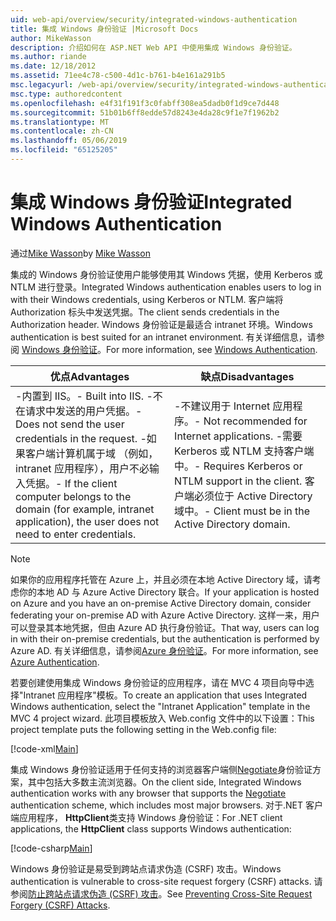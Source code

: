 ```yaml
---
uid: web-api/overview/security/integrated-windows-authentication
title: 集成 Windows 身份验证 |Microsoft Docs
author: MikeWasson
description: 介绍如何在 ASP.NET Web API 中使用集成 Windows 身份验证。
ms.author: riande
ms.date: 12/18/2012
ms.assetid: 71ee4c78-c500-4d1c-b761-b4e161a291b5
msc.legacyurl: /web-api/overview/security/integrated-windows-authentication
msc.type: authoredcontent
ms.openlocfilehash: e4f31f191f3c0fabff308ea5dadb0f1d9ce7d448
ms.sourcegitcommit: 51b01b6ff8edde57d8243e4da28c9f1e7f1962b2
ms.translationtype: MT
ms.contentlocale: zh-CN
ms.lasthandoff: 05/06/2019
ms.locfileid: "65125205"
---
```

# <a name="integrated-windows-authentication"></a><span data-ttu-id="3a703-103">集成 Windows 身份验证</span><span class="sxs-lookup"><span data-stu-id="3a703-103">Integrated Windows Authentication</span></span>

<span data-ttu-id="3a703-104">通过[Mike Wasson](https://github.com/MikeWasson)</span><span class="sxs-lookup"><span data-stu-id="3a703-104">by [Mike Wasson](https://github.com/MikeWasson)</span></span>

<span data-ttu-id="3a703-105">集成的 Windows 身份验证使用户能够使用其 Windows 凭据，使用 Kerberos 或 NTLM 进行登录。</span><span class="sxs-lookup"><span data-stu-id="3a703-105">Integrated Windows authentication enables users to log in with their Windows credentials, using Kerberos or NTLM.</span></span> <span data-ttu-id="3a703-106">客户端将 Authorization 标头中发送凭据。</span><span class="sxs-lookup"><span data-stu-id="3a703-106">The client sends credentials in the Authorization header.</span></span> <span data-ttu-id="3a703-107">Windows 身份验证是最适合 intranet 环境。</span><span class="sxs-lookup"><span data-stu-id="3a703-107">Windows authentication is best suited for an intranet environment.</span></span> <span data-ttu-id="3a703-108">有关详细信息，请参阅 [Windows 身份验证](https://www.iis.net/configreference/system.webserver/security/authentication/windowsauthentication)。</span><span class="sxs-lookup"><span data-stu-id="3a703-108">For more information, see [Windows Authentication](https://www.iis.net/configreference/system.webserver/security/authentication/windowsauthentication).</span></span>

| <span data-ttu-id="3a703-109">优点</span><span class="sxs-lookup"><span data-stu-id="3a703-109">Advantages</span></span> | <span data-ttu-id="3a703-110">缺点</span><span class="sxs-lookup"><span data-stu-id="3a703-110">Disadvantages</span></span> |
| --- | --- |
| <span data-ttu-id="3a703-111">-内置到 IIS。</span><span class="sxs-lookup"><span data-stu-id="3a703-111">- Built into IIS.</span></span> <span data-ttu-id="3a703-112">-不在请求中发送的用户凭据。</span><span class="sxs-lookup"><span data-stu-id="3a703-112">- Does not send the user credentials in the request.</span></span> <span data-ttu-id="3a703-113">-如果客户端计算机属于域 （例如，intranet 应用程序），用户不必输入凭据。</span><span class="sxs-lookup"><span data-stu-id="3a703-113">- If the client computer belongs to the domain (for example, intranet application), the user does not need to enter credentials.</span></span> | <span data-ttu-id="3a703-114">-不建议用于 Internet 应用程序。</span><span class="sxs-lookup"><span data-stu-id="3a703-114">- Not recommended for Internet applications.</span></span> <span data-ttu-id="3a703-115">-需要 Kerberos 或 NTLM 支持客户端中。</span><span class="sxs-lookup"><span data-stu-id="3a703-115">- Requires Kerberos or NTLM support in the client.</span></span> <span data-ttu-id="3a703-116">客户端必须位于 Active Directory 域中。</span><span class="sxs-lookup"><span data-stu-id="3a703-116">- Client must be in the Active Directory domain.</span></span> |

> [!NOTE]
> <span data-ttu-id="3a703-117">如果你的应用程序托管在 Azure 上，并且必须在本地 Active Directory 域，请考虑你的本地 AD 与 Azure Active Directory 联合。</span><span class="sxs-lookup"><span data-stu-id="3a703-117">If your application is hosted on Azure and you have an on-premise Active Directory domain, consider federating your on-premise AD with Azure Active Directory.</span></span> <span data-ttu-id="3a703-118">这样一来，用户可以登录其本地凭据，但由 Azure AD 执行身份验证。</span><span class="sxs-lookup"><span data-stu-id="3a703-118">That way, users can log in with their on-premise credentials, but the authentication is performed by Azure AD.</span></span> <span data-ttu-id="3a703-119">有关详细信息，请参阅[Azure 身份验证](../../../visual-studio/overview/2012/windows-azure-authentication.md)。</span><span class="sxs-lookup"><span data-stu-id="3a703-119">For more information, see [Azure Authentication](../../../visual-studio/overview/2012/windows-azure-authentication.md).</span></span>

<span data-ttu-id="3a703-120">若要创建使用集成 Windows 身份验证的应用程序，请在 MVC 4 项目向导中选择"Intranet 应用程序"模板。</span><span class="sxs-lookup"><span data-stu-id="3a703-120">To create an application that uses Integrated Windows authentication, select the "Intranet Application" template in the MVC 4 project wizard.</span></span> <span data-ttu-id="3a703-121">此项目模板放入 Web.config 文件中的以下设置：</span><span class="sxs-lookup"><span data-stu-id="3a703-121">This project template puts the following setting in the Web.config file:</span></span>

[!code-xml[Main](integrated-windows-authentication/samples/sample1.xml)]

<span data-ttu-id="3a703-122">集成 Windows 身份验证适用于任何支持的浏览器客户端侧[Negotiate](http://www.ietf.org/rfc/rfc4559.txt)身份验证方案，其中包括大多数主流浏览器。</span><span class="sxs-lookup"><span data-stu-id="3a703-122">On the client side, Integrated Windows authentication works with any browser that supports the [Negotiate](http://www.ietf.org/rfc/rfc4559.txt) authentication scheme, which includes most major browsers.</span></span> <span data-ttu-id="3a703-123">对于.NET 客户端应用程序， **HttpClient**类支持 Windows 身份验证：</span><span class="sxs-lookup"><span data-stu-id="3a703-123">For .NET client applications, the **HttpClient** class supports Windows authentication:</span></span>

[!code-csharp[Main](integrated-windows-authentication/samples/sample2.cs)]

<span data-ttu-id="3a703-124">Windows 身份验证是易受到跨站点请求伪造 (CSRF) 攻击。</span><span class="sxs-lookup"><span data-stu-id="3a703-124">Windows authentication is vulnerable to cross-site request forgery (CSRF) attacks.</span></span> <span data-ttu-id="3a703-125">请参阅[防止跨站点请求伪造 (CSRF) 攻击](preventing-cross-site-request-forgery-csrf-attacks.md)。</span><span class="sxs-lookup"><span data-stu-id="3a703-125">See [Preventing Cross-Site Request Forgery (CSRF) Attacks](preventing-cross-site-request-forgery-csrf-attacks.md).</span></span>
